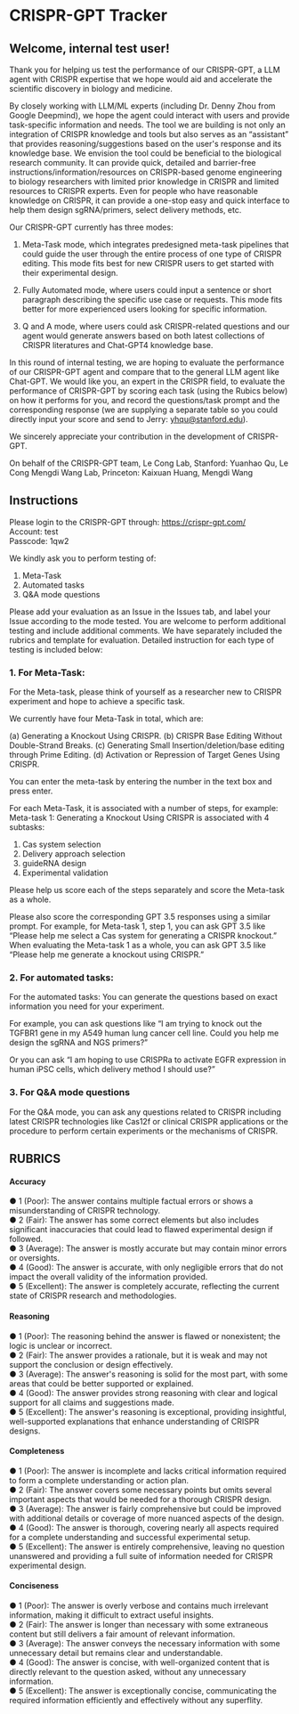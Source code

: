 # CRISPR-GPT Tracker

## Welcome, internal test user!

Thank you for helping us test the performance of our CRISPR-GPT, a LLM agent with CRISPR expertise that we hope would aid and accelerate the scientific discovery in biology and medicine. 

By closely working with LLM/ML experts (including Dr. Denny Zhou from Google Deepmind), we hope the agent could interact with users and provide task-specific information and needs. The tool we are building is not only an integration of CRISPR knowledge and tools but also serves as an “assistant” that provides reasoning/suggestions based on the user's response and its knowledge base. We envision the tool could be beneficial to the biological research community. It can provide quick, detailed and barrier-free instructions/information/resources on CRISPR-based genome engineering to biology researchers with limited prior knowledge in CRISPR and limited resources to CRISPR experts. Even for people who have reasonable knowledge on CRISPR, it can provide a one-stop easy and quick interface to help them design sgRNA/primers, select delivery methods, etc.

Our CRISPR-GPT currently has three modes: 

1. Meta-Task mode, which integrates predesigned meta-task pipelines that could guide the user through the entire process of one type of CRISPR editing. This mode fits best for new CRISPR users to get started with their experimental design.

2. Fully Automated mode, where users could input a sentence or short paragraph describing the specific use case or requests. This mode fits better for more experienced users looking for specific information.

3. Q and A mode, where users could ask CRISPR-related questions and our agent would generate answers based on both latest collections of CRISPR literatures and Chat-GPT4 knowledge base.

In this round of internal testing, we are hoping to evaluate the performance of our CRISPR-GPT agent and compare that to the general LLM agent like Chat-GPT. We would like you, an expert in the CRISPR field, to evaluate the performance of CRISPR-GPT by scoring each task (using the Rubics below) on how it performs for you, and record the questions/task prompt and the corresponding response (we are supplying a separate table so you could directly input your score and send to Jerry: yhqu@stanford.edu).

We sincerely appreciate your contribution in the development of CRISPR-GPT.

On behalf of the CRISPR-GPT team, 
Le Cong Lab, Stanford: Yuanhao Qu, Le Cong
Mengdi Wang Lab, Princeton: Kaixuan Huang, Mengdi Wang


## Instructions

Please login to the CRISPR-GPT through: https://crispr-gpt.com/ \
Account: test \
Passcode: 1qw2

We kindly ask you to perform testing of:

1. Meta-Task
2. Automated tasks
3. Q&A mode questions

Please add your evaluation as an Issue in the Issues tab, and label your Issue according to the mode tested. You are welcome to perform additional testing and include additional comments. We have separately included the rubrics and template for evaluation. Detailed instruction for each type of testing is included below:


### 1.	For Meta-Task:

For the Meta-task, please think of yourself as a researcher new to CRISPR experiment and hope to achieve a specific task.

We currently have four Meta-Task in total, which are:

(a)	Generating a Knockout Using CRISPR.
(b)	CRISPR Base Editing Without Double-Strand Breaks.
(c)	Generating Small Insertion/deletion/base editing through Prime Editing.
(d)	Activation or Repression of Target Genes Using CRISPR.

You can enter the meta-task by entering the number in the text box and press enter.

For each Meta-Task, it is associated with a number of steps, for example: Meta-task 1: Generating a Knockout Using CRISPR is associated with 4 subtasks:

1.	Cas system selection
2.	Delivery approach selection
3.	guideRNA design
4.	Experimental validation

Please help us score each of the steps separately and score the Meta-task as a whole.

Please also score the corresponding GPT 3.5 responses using a similar prompt. For example, for Meta-task 1, step 1, you can ask GPT 3.5 like “Please help me select a Cas system for generating a CRISPR knockout.” When evaluating the Meta-task 1 as a whole, you can ask GPT 3.5 like “Please help me generate a knockout using CRISPR.”

### 2.	For automated tasks:

For the automated tasks: You can generate the questions based on exact information you need for your experiment.

For example, you can ask questions like “I am trying to knock out the TGFBR1 gene in my A549 human lung cancer cell line. Could you help me design the sgRNA and NGS primers?”

Or you can ask “I am hoping to use CRISPRa to activate EGFR expression in human iPSC cells, which delivery method I should use?”


### 3.	For Q&A mode questions

For the Q&A mode, you can ask any questions related to CRISPR including latest CRISPR technologies like Cas12f or clinical CRISPR applications or the procedure to perform certain experiments or the mechanisms of CRISPR. 




## RUBRICS
#### Accuracy
●	1 (Poor): The answer contains multiple factual errors or shows a misunderstanding of CRISPR technology. \
●	2 (Fair): The answer has some correct elements but also includes significant inaccuracies that could lead to flawed experimental design if followed. \
●	3 (Average): The answer is mostly accurate but may contain minor errors or oversights. \
●	4 (Good): The answer is accurate, with only negligible errors that do not impact the overall validity of the information provided. \
●	5 (Excellent): The answer is completely accurate, reflecting the current state of CRISPR research and methodologies.
#### Reasoning
●	1 (Poor): The reasoning behind the answer is flawed or nonexistent; the logic is unclear or incorrect. \
●	2 (Fair): The answer provides a rationale, but it is weak and may not support the conclusion or design effectively. \
●	3 (Average): The answer's reasoning is solid for the most part, with some areas that could be better supported or explained. \
●	4 (Good): The answer provides strong reasoning with clear and logical support for all claims and suggestions made. \
●	5 (Excellent): The answer's reasoning is exceptional, providing insightful, well-supported explanations that enhance understanding of CRISPR designs.
#### Completeness
●	1 (Poor): The answer is incomplete and lacks critical information required to form a complete understanding or action plan.\
●	2 (Fair): The answer covers some necessary points but omits several important aspects that would be needed for a thorough CRISPR design.\
●	3 (Average): The answer is fairly comprehensive but could be improved with additional details or coverage of more nuanced aspects of the design.\
●	4 (Good): The answer is thorough, covering nearly all aspects required for a complete understanding and successful experimental setup.\
●	5 (Excellent): The answer is entirely comprehensive, leaving no question unanswered and providing a full suite of information needed for CRISPR experimental design.
#### Conciseness
●	1 (Poor): The answer is overly verbose and contains much irrelevant information, making it difficult to extract useful insights.\
●	2 (Fair): The answer is longer than necessary with some extraneous content but still delivers a fair amount of relevant information.\
●	3 (Average): The answer conveys the necessary information with some unnecessary detail but remains clear and understandable.\
●	4 (Good): The answer is concise, with well-organized content that is directly relevant to the question asked, without any unnecessary information.\
●	5 (Excellent): The answer is exceptionally concise, communicating the required information efficiently and effectively without any superflity.

